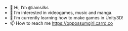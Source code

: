 - 👋 Hi, I’m @iamsilks
- 👀 I’m interested in videogames, music and manga.
- 🌱 I’m currently learning how to make games in Unity3D!
- 📫 How to reach me https://oppossumgirl.carrd.co

<!---
strawbbyOKRA/strawbbyOKRA is a ✨ special ✨ repository because its `README.md` (this file) appears on your GitHub profile.
You can click the Preview link to take a look at your changes.
--->
